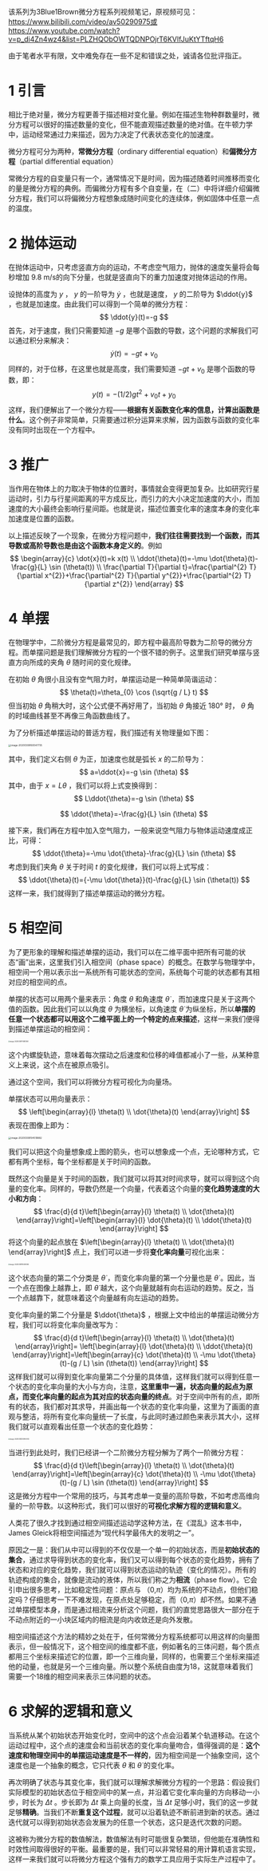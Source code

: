 该系列为3Blue1Brown微分方程系列视频笔记，原视频可见：https://www.bilibili.com/video/av50290975或https://www.youtube.com/watch?v=p_di4Zn4wz4&list=PLZHQObOWTQDNPOjrT6KVlfJuKtYTftqH6

由于笔者水平有限，文中难免存在一些不足和错误之处，诚请各位批评指正。



# 1 引言

相比于绝对量，微分方程更善于描述相对变化量。例如在描述生物种群数量时，微分方程可以很好的描述数量的变化，但不能直观描述数量的绝对值。在牛顿力学中，运动经常通过力来描述，因为力决定了代表状态变化的加速度。

微分方程可分为两种，**常微分方程**（ordinary differential equation）和**偏微分方程**（partial differential equation）

常微分方程的自变量只有一个，通常情况下是时间，因为描述随着时间推移而变化的量是微分方程的典例。而偏微分方程有多个自变量，在（二）中将详细介绍偏微分方程，我们可以将偏微分方程想象成随时间变化的连续体，例如固体中任意一点的温度。



# 2 抛体运动

在抛体运动中，只考虑竖直方向的运动，不考虑空气阻力，抛体的速度矢量将会每秒增加 9.8 m/s的向下分量，也就是竖直向下的重力加速度对抛体运动的作用。

设抛体的高度为 $y$ ， $y$ 的一阶导为 $\dot{y}$ ，也就是速度， $y$ 的二阶导为 $\ddot{y}$ ，也就是加速度。由此我们可以得到一个简单的微分方程：
$$
\ddot{y}(t)=-g
$$
首先，对于速度，我们只需要知道 $-g$ 是哪个函数的导数，这个问题的求解我们可以通过积分来解决：
$$
\dot{y}(t)=-g t+v_{0}
$$
同样的，对于位移，在这里也就是高度，我们需要知道 $-g t+v_{0}$ 是哪个函数的导数，即：
$$
y(t)=-(1 / 2) g t^{2}+v_{0} t+y_{0}
$$
这样，我们便解出了一个微分方程——**根据有关函数变化率的信息，计算出函数是什么**。这个例子非常简单，只需要通过积分运算来求解，因为函数与函数的变化率没有同时出现在一个方程中。



# 3 推广

当作用在物体上的力取决于物体的位置时，事情就会变得更加复杂。比如研究行星运动时，引力与行星间距离的平方成反比，而引力的大小决定加速度的大小，而加速度的大小最终会影响行星间距。也就是说，描述位置变化率的速度本身的变化率加速度是位置的函数。

以上描述反映了一个现象，在微分方程问题中，**我们往往需要找到一个函数，而其导数或高阶导数也是由这个函数本身定义的**。例如
$$
\begin{array}{c}
\dot{x}(t)=k x(t) \\
\ddot{\theta}(t)=-\mu \dot{\theta}(t)-\frac{g}{L} \sin (\theta(t)) \\
\frac{\partial T}{\partial t}=\frac{\partial^{2} T}{\partial x^{2}}+\frac{\partial^{2} T}{\partial y^{2}}+\frac{\partial^{2} T}{\partial z^{2}}
\end{array}
$$


# 4 单摆

在物理学中，二阶微分方程是最常见的，即方程中最高阶导数为二阶导的微分方程。而单摆问题是我们理解微分方程的一个很不错的例子。这里我们研究单摆与竖直方向所成的夹角 $\theta$ 随时间的变化规律。

在初始 $\theta$ 角很小且没有空气阻力时，单摆运动是一种简单简谐运动：
$$
\theta(t)=\theta_{0} \cos (\sqrt{g / L} t)
$$
但当初始 $\theta$ 角稍大时，这个公式便不再好用了，当初始 $\theta$ 角接近 180° 时， $\theta$ 角的时域曲线甚至不再像三角函数曲线了。

为了分析描述单摆运动的普适方程，我们描述有关物理量如下图：

<img src="3B1B微分方程系列笔记（一）.images/image-20200308160047735.png" alt="image-20200308160047735" style="zoom:33%;" />

其中，我们定义右侧 $\theta$ 为正，加速度也就是弧长 $x$ 的二阶导为：
$$
a=\ddot{x}=-g \sin (\theta)
$$
其中，由于 $x = L\theta$ ，我们可以将上式变换得到：
$$
L\ddot{\theta}=-g \sin (\theta)
$$

$$
\ddot{\theta}=-\frac{g}{L} \sin (\theta)
$$

接下来，我们再在方程中加入空气阻力，一般来说空气阻力与物体运动速度成正比，可得：
$$
\ddot{\theta}=-\mu \dot{\theta}-\frac{g}{L} \sin (\theta)
$$
考虑到我们夹角 $\theta$ 关于时间 $t$ 的变化规律，我们可以将上式写成：
$$
\ddot{\theta}(t)={-\mu \dot{\theta}}(t)-\frac{g}{L} \sin (\theta(t))
$$
这样一来，我们就得到了描述单摆运动的微分方程。



# 5 相空间

为了更形象的理解和描述单摆的运动，我们可以在二维平面中把所有可能的状态“画”出来，这里我们引入相空间（phase space）的概念。在数学与物理学中，相空间一个用以表示出一系统所有可能状态的空间，系统每个可能的状态都有其相对应的相空间的点。

单摆的状态可以用两个量来表示：角度 $\theta$ 和角速度 $\dot{\theta}$ ，而加速度只是关于这两个值的函数。因此我们可以以角度 $\theta$ 为横坐标，以角速度 $\dot{\theta}$ 为纵坐标，所以**单摆的任意一个状态都可以用这个二维平面上的一个特定的点来描述**，这样一来我们便得到描述单摆运动的相空间：

<img src="3B1B微分方程系列笔记（一）.images/image-20200308174801365.png" alt="image-20200308174801365" style="zoom:20%;" />

这个内螺旋轨迹，意味着每次摆动之后速度和位移的峰值都减小了一些，从某种意义上来说，这个点在被原点吸引。

通过这个空间，我们可以将微分方程可视化为向量场。

单摆状态可以用向量表示：
$$
\left[\begin{array}{l}
\theta(t) \\
\dot{\theta}(t)
\end{array}\right]
$$
表现在图像上即为：

<img src="3B1B微分方程系列笔记（一）.images/image-20200308194519882.png" alt="image-20200308194519882" style="zoom:33%;" />

我们可以把这个向量想象成上图的箭头，也可以想象成一个点，无论哪种方式，它都有两个坐标，每个坐标都是关于时间的函数。

既然这个向量是关于时间的函数，我们就可以将其对时间求导，就可以得到这个向量的变化率。同样的，导数仍然是一个向量，代表着这个向量的**变化趋势速度的大小和方向**：
$$
\frac{d}{d t}\left[\begin{array}{l}
\theta(t) \\
\dot{\theta}(t)
\end{array}\right]=\left[\begin{array}{l}
\dot{\theta}(t) \\
\ddot{\theta}(t)
\end{array}\right]
$$
将这个向量的起点放在 $\left[\begin{array}{l}
\theta(t) \\
\dot{\theta}(t)
\end{array}\right]$ 点上，我们可以进一步将**变化率向量**可视化出来：

<img src="3B1B微分方程系列笔记（一）.images/image-20200308195309360.png" alt="image-20200308195309360" style="zoom:20%;" />

这个状态向量的第二个分类是 $\dot{\theta}$ ，而变化率向量的第一个分量也是 $\dot{\theta}$ 。因此，当一个点在图像上越靠上，即 $\dot{\theta}$ 越大，这个向量就越有向右运动的趋势。反之，当一个点越靠下，就意味着这个向量越有向左运动的趋势。

变化率向量的第二个分量是 $\ddot{\theta}$ ，根据上文中给出的单摆运动微分方程，我们可以将变化率向量改写为：
$$
\frac{d}{d t}\left[\begin{array}{l}
\theta(t) \\
\dot{\theta}(t)
\end{array}\right]= \left[\begin{array}{l}
\dot{\theta}(t) \\
\ddot{\theta}(t)
\end{array}\right]=\left[\begin{array}{c}
\dot{\theta}(t) \\
-\mu \dot{\theta}(t)-(g / L) \sin (\theta(t))
\end{array}\right]
$$
这样我们就可以得到变化率向量第二个分量的具体值，这样我们就可以得到任意一个状态的变化率向量的大小与方向，注意，**这里重申一遍，状态向量的起点为原点，而变化率向量的起点为其对应的状态向量的终点**。对于空间中所有的点，即所有的状态，我们都对其求导，并画出每一个状态的变化率向量，这里为了画面的直观与整洁，将所有变化率向量统一了长度，与此同时通过颜色来表示其大小，这样我们就可以直观看出任意一个状态的变化趋势：

<img src="3B1B微分方程系列笔记（一）.images/image-20200308200955743.png" alt="image-20200308200955743" style="zoom:20%;" />

当进行到此处时，我们已经讲一个二阶微分方程分解为了两个一阶微分方程：
$$
\frac{d}{d t}\left[\begin{array}{l}
\theta(t) \\
\dot{\theta}(t)
\end{array}\right]=\left[\begin{array}{c}
\dot{\theta}(t) \\
-\mu \dot{\theta}(t)-(g / L) \sin (\theta(t))
\end{array}\right]
$$
这是微分方程中一个常用的技巧，与其考虑单一变量的高阶导数，不如考虑高维向量的一阶导数。以这种形式，我们可以很好的**可视化求解方程的逻辑和意义**。

人类花了很久才找到通过相空间描述运动学这种方法，在《混乱》这本书中，James Gleick将相空间描述为“现代科学最伟大的发明之一”。

原因之一是：我们从中可以得到的不仅仅是一个单一的初始状态，而是**初始状态的集合**，通过求导得到状态的变化率，我们又可以得到每个状态的变化趋势，拥有了状态和对应的变化趋势，我们就可以得到状态运动的轨迹（变化的情况）。所有的轨迹构成的集合，就像是流动的液体，所以我们称之为**相流**（phase flow）。它会引申出很多思考，比如稳定性问题：原点与 （0,$\pi$）均为系统的不动点，但他们稳定吗？仔细思考一下不难发现，在原点处足够稳定，而（0,$\pi$）却不然。如果不通过单摆模型本身，而是通过相流来分析这个问题，我们的直觉思路很大一部分在于不动点附近的一小块区域内的相流是向内收敛还是向外发散。

相空间描述这个方法的精妙之处在于，任何常微分方程系统都可以用这样的向量图表示，但一般情况下，这个相空间的维度都不底，例如著名的三体问题，每个质点都用三个坐标来描述它的位置，即一个三维向量，同样的，也需要三个坐标来描述他的动量，也就是另一个三维向量。所以整个系统自由度为18，这就意味着我们需要一个18维的相空间来表示三体问题的状态。

# 6 求解的逻辑和意义

当系统从某个初始状态开始变化时，空间中的这个点会沿着某个轨道移动。在这个运动过程中，这个点的速度会和当前状态的变化率向量吻合，值得强调的是：**这个速度和物理空间中的单摆运动速度是不一样的**，因为相空间是一个抽象空间，这个速度也是一个抽象的概念，它只代表 ${\theta}$ 和 $\dot{\theta}$ 的变化率。

再次明确了状态与其变化率，我们就可以理解求解微分方程的一个思路：假设我们实际模型的初始状态位于相空间中的某一点，并沿着它变化率向量的方向移动一小步，时长为 $\Delta t$ 。步长即为 $\Delta t$ 乘上向量的长度，当 $\Delta t$ 足够小时，我们的这一步就足够**精确**。当我们不断**重复这个过程**，就可以沿着轨迹不断前进到新的状态。通过迭代就可以得到初始状态会发展为的任意一个状态，这只是迭代次数的问题。

这被称为微分方程的数值解法，数值解法有时可能很复杂繁琐，但他能在准确性和时效性间取得很好的平衡。最重要的是，我们可以非常轻易的用计算机语言实现，这样一来我们就可以将微分方程这个强有力的数学工具应用于实际生产过程中了。